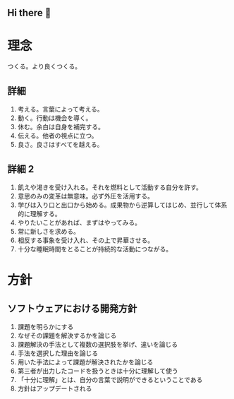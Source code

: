 ## Hi there 👋

# 理念
つくる。より良くつくる。

## 詳細
1. 考える。言葉によって考える。
2. 動く。行動は機会を導く。
3. 休む。余白は自身を補完する。
4. 伝える。他者の視点に立つ。
5. 良さ。良さはすべてを越える。

## 詳細 2
1. 飢えや渇きを受け入れる。それを燃料として活動する自分を許す。
2. 意思のみの変革は無意味。必ず外圧を活用する。
3. 学びは入り口と出口から始める。成果物から逆算してはじめ、並行して体系的に理解する。
4. やりたいことがあれば、まずはやってみる。
5. 常に新しさを求める。
6. 相反する事象を受け入れ、その上で昇華させる。
7. 十分な睡眠時間をとることが持続的な活動につながる。



# 方針

## ソフトウェアにおける開発方針
1. 課題を明らかにする
2. なぜその課題を解決するかを論じる
3. 課題解決の手法として複数の選択肢を挙げ、違いを論じる
4. 手法を選択した理由を論じる
5. 用いた手法によって課題が解決されたかを論じる
6. 第三者が出力したコードを扱うときは十分に理解して使う
7. 「十分に理解」とは、自分の言葉で説明ができるということである
8. 方針はアップデートされる
<!--
**kyokucho1989/kyokucho1989** is a ✨ _special_ ✨ repository because its `README.md` (this file) appears on your GitHub profile.

Here are some ideas to get you started:

- 🔭 I’m currently working on ...
- 🌱 I’m currently learning ...
- 👯 I’m looking to collaborate on ...
- 🤔 I’m looking for help with ...
- 💬 Ask me about ...
- 📫 How to reach me: ...
- 😄 Pronouns: ...
- ⚡ Fun fact: ...
-->
